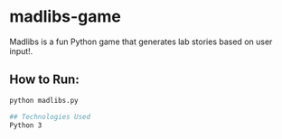 # madlibs-game
Madlibs is a fun Python game that generates lab stories based on user input!. 

## How to Run:
```bash
python madlibs.py

## Technologies Used
Python 3

